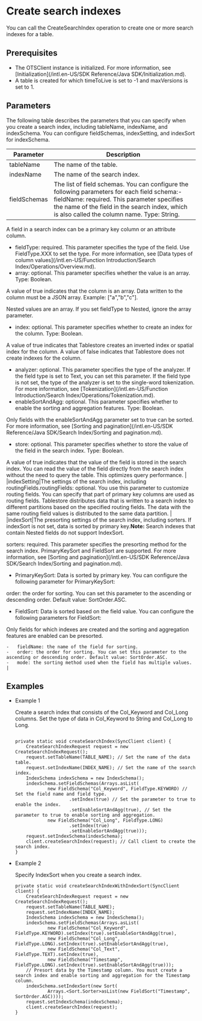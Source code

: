 # Create search indexes

You can call the CreateSearchIndex operation to create one or more search indexes for a table.

## Prerequisites

-   The OTSClient instance is initialized. For more information, see [Initialization](/intl.en-US/SDK Reference/Java SDK/Initialization.md).
-   A table is created for which timeToLive is set to -1 and maxVersions is set to 1.

## Parameters

The following table describes the parameters that you can specify when you create a search index, including tableName, indexName, and indexSchema. You can configure fieldSchemas, indexSetting, and indexSort for indexSchema.

|Parameter|Description|
|---------|-----------|
|tableName|The name of the table.|
|indexName|The name of the search index.|
|fieldSchemas|The list of field schemas. You can configure the following parameters for each field schema:-   fieldName: required. This parameter specifies the name of the field in the search index, which is also called the column name. Type: String.

A field in a search index can be a primary key column or an attribute column.

-   fieldType: required. This parameter specifies the type of the field. Use FieldType.XXX to set the type. For more information, see [Data types of column values](/intl.en-US/Function Introduction/Search Index/Operations/Overview.md).
-   array: optional. This parameter specifies whether the value is an array. Type: Boolean.

A value of true indicates that the column is an array. Data written to the column must be a JSON array. Example: \["a","b","c"\].

Nested values are an array. If you set fieldType to Nested, ignore the array parameter.

-   index: optional. This parameter specifies whether to create an index for the column. Type: Boolean.

A value of true indicates that Tablestore creates an inverted index or spatial index for the column. A value of false indicates that Tablestore does not create indexes for the column.

-   analyzer: optional. This parameter specifies the type of the analyzer. If the field type is set to Text, you can set this parameter. If the field type is not set, the type of the analyzer is set to the single-word tokenization. For more information, see [Tokenization](/intl.en-US/Function Introduction/Search Index/Operations/Tokenization.md).
-   enableSortAndAgg: optional. This parameter specifies whether to enable the sorting and aggregation features. Type: Boolean.

Only fields with the enableSortAndAgg parameter set to true can be sorted. For more information, see [Sorting and pagination](/intl.en-US/SDK Reference/Java SDK/Search Index/Sorting and pagination.md).

-   store: optional. This parameter specifies whether to store the value of the field in the search index. Type: Boolean.

A value of true indicates that the value of the field is stored in the search index. You can read the value of the field directly from the search index without the need to query the table. This optimizes query performance. |
|indexSetting|The settings of the search index, including routingFields.routingFields: optional. You use this parameter to customize routing fields. You can specify that part of primary key columns are used as routing fields. Tablestore distributes data that is written to a search index to different partitions based on the specified routing fields. The data with the same routing field values is distributed to the same data partition. |
|indexSort|The presorting settings of the search index, including sorters. If indexSort is not set, data is sorted by primary key.**Note:** Search indexes that contain Nested fields do not support IndexSort.

sorters: required. This parameter specifies the presorting method for the search index. PrimaryKeySort and FieldSort are supported. For more information, see [Sorting and pagination](/intl.en-US/SDK Reference/Java SDK/Search Index/Sorting and pagination.md).

-   PrimaryKeySort: Data is sorted by primary key. You can configure the following parameter for PrimaryKeySort:

order: the order for sorting. You can set this parameter to the ascending or descending order. Default value: SortOrder.ASC.

-   FieldSort: Data is sorted based on the field value. You can configure the following parameters for FieldSort:

Only fields for which indexes are created and the sorting and aggregation features are enabled can be presorted.

    -   fieldName: the name of the field for sorting.
    -   order: the order for sorting. You can set this parameter to the ascending or descending order. Default value: SortOrder.ASC.
    -   mode: the sorting method used when the field has multiple values. |

## Examples

-   Example 1

    Create a search index that consists of the Col\_Keyword and Col\_Long columns. Set the type of data in Col\_Keyword to String and Col\_Long to Long.

    ```
    
    private static void createSearchIndex(SyncClient client) {
        CreateSearchIndexRequest request = new CreateSearchIndexRequest();
        request.setTableName(TABLE_NAME); // Set the name of the data table. 
        request.setIndexName(INDEX_NAME); // Set the name of the search index. 
        IndexSchema indexSchema = new IndexSchema();
        indexSchema.setFieldSchemas(Arrays.asList(
                new FieldSchema("Col_Keyword", FieldType.KEYWORD) // Set the field name and field type. 
                        .setIndex(true) // Set the parameter to true to enable the index. 
                        .setEnableSortAndAgg(true), // Set the parameter to true to enable sorting and aggregation. 
                new FieldSchema("Col_Long", FieldType.LONG)
                        .setIndex(true)
                        .setEnableSortAndAgg(true)));
        request.setIndexSchema(indexSchema);
        client.createSearchIndex(request); // Call client to create the search index. 
    }
    ```

-   Example 2

    Specify IndexSort when you create a search index.

    ```
    private static void createSearchIndexWithIndexSort(SyncClient client) {
        CreateSearchIndexRequest request = new CreateSearchIndexRequest();
        request.setTableName(TABLE_NAME);
        request.setIndexName(INDEX_NAME);
        IndexSchema indexSchema = new IndexSchema();
        indexSchema.setFieldSchemas(Arrays.asList(
                new FieldSchema("Col_Keyword", FieldType.KEYWORD).setIndex(true).setEnableSortAndAgg(true),
                new FieldSchema("Col_Long", FieldType.LONG).setIndex(true).setEnableSortAndAgg(true),
                new FieldSchema("Col_Text", FieldType.TEXT).setIndex(true),
                new FieldSchema("Timestamp", FieldType.LONG).setIndex(true).setEnableSortAndAgg(true)));
        // Presort data by the Timestamp column. You must create a search index and enable sorting and aggregation for the Timestamp column. 
        indexSchema.setIndexSort(new Sort(
                Arrays.<Sort.Sorter>asList(new FieldSort("Timestamp", SortOrder.ASC))));
        request.setIndexSchema(indexSchema);
        client.createSearchIndex(request);
    }
    ```


